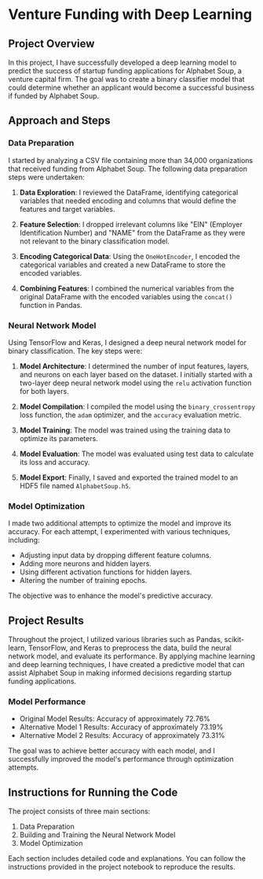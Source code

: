 # Venture Funding with Deep Learning

## Project Overview

In this project, I have successfully developed a deep learning model to predict the success of startup funding applications for Alphabet Soup, a venture capital firm. The goal was to create a binary classifier model that could determine whether an applicant would become a successful business if funded by Alphabet Soup.

## Approach and Steps

### Data Preparation

I started by analyzing a CSV file containing more than 34,000 organizations that received funding from Alphabet Soup. The following data preparation steps were undertaken:

1. **Data Exploration**: I reviewed the DataFrame, identifying categorical variables that needed encoding and columns that would define the features and target variables.

2. **Feature Selection**: I dropped irrelevant columns like "EIN" (Employer Identification Number) and "NAME" from the DataFrame as they were not relevant to the binary classification model.

3. **Encoding Categorical Data**: Using the `OneHotEncoder`, I encoded the categorical variables and created a new DataFrame to store the encoded variables.

4. **Combining Features**: I combined the numerical variables from the original DataFrame with the encoded variables using the `concat()` function in Pandas.

### Neural Network Model

Using TensorFlow and Keras, I designed a deep neural network model for binary classification. The key steps were:

1. **Model Architecture**: I determined the number of input features, layers, and neurons on each layer based on the dataset. I initially started with a two-layer deep neural network model using the `relu` activation function for both layers.

2. **Model Compilation**: I compiled the model using the `binary_crossentropy` loss function, the `adam` optimizer, and the `accuracy` evaluation metric.

3. **Model Training**: The model was trained using the training data to optimize its parameters.

4. **Model Evaluation**: The model was evaluated using test data to calculate its loss and accuracy.

5. **Model Export**: Finally, I saved and exported the trained model to an HDF5 file named `AlphabetSoup.h5`.

### Model Optimization

I made two additional attempts to optimize the model and improve its accuracy. For each attempt, I experimented with various techniques, including:

- Adjusting input data by dropping different feature columns.
- Adding more neurons and hidden layers.
- Using different activation functions for hidden layers.
- Altering the number of training epochs.

The objective was to enhance the model's predictive accuracy.

## Project Results

Throughout the project, I utilized various libraries such as Pandas, scikit-learn, TensorFlow, and Keras to preprocess the data, build the neural network model, and evaluate its performance. By applying machine learning and deep learning techniques, I have created a predictive model that can assist Alphabet Soup in making informed decisions regarding startup funding applications.

### Model Performance

- Original Model Results: Accuracy of approximately 72.76%
- Alternative Model 1 Results: Accuracy of approximately 73.19%
- Alternative Model 2 Results: Accuracy of approximately 73.31%

The goal was to achieve better accuracy with each model, and I successfully improved the model's performance through optimization attempts.

## Instructions for Running the Code

The project consists of three main sections:

1. Data Preparation
2. Building and Training the Neural Network Model
3. Model Optimization

Each section includes detailed code and explanations. You can follow the instructions provided in the project notebook to reproduce the results.
